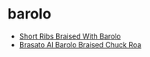# barolo

 * [Short Ribs Braised With Barolo](index/s/short-ribs-braised-with-barolo.json)
 * [Brasato Al Barolo   Braised Chuck Roa](index/b/brasato-al-barolo---braised-chuck-roa.json)
